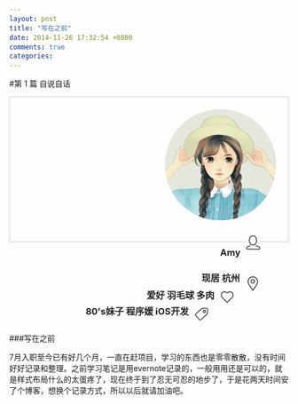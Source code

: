 ```yaml
---
layout: post
title: "写在之前"
date: 2014-11-26 17:32:54 +0800
comments: true
categories: 
---
```


#第 1 篇 自说自话

<div style="height:220px;padding:20px;border:1px solid #ccc;background:url(../images/background-1.jpg);background-size:100% 100%;margin:0px 0px 10px 0px">
	<div style="float:right">
		<img src="../images/thumb.jpg" style="border-radius:100px;border:2px #FFF solid">
	</div>
	<div style="float:right;width:500px;margin:20px 20px;">
		<img src="../images/ico_person.png" align="right" style="height:26px;margin:2px 10px 0 10px">
		<h3 align="right" style="color:#222">Amy<h3>
		<img src="../images/ico_map.png" align="right" style="height:26px;margin:10px 10px 0 10px">
		<h3 align="right" style="color:#222;margin:5px 10px 0 10px">现居 杭州</h3>
		<img src="../images/ico_love.png" align="right" style="height:26px;margin:10px 10px 0 10px">
		<h3 align="right" style="color:#222;margin:7px 10px 0 10px">爱好 羽毛球 多肉</h4>
		<img src="../images/ico_tag.png" align="right" style="height:26px;margin:10px 10px 0 10px">
		<h3 align="right" style="color:#222;margin:5px 10px 0 10px">80's妹子 程序媛 iOS开发</h4>
	</div>
	<div style="clear:both">
	</div>
</div>

###写在之前

7月入职至今已有好几个月，一直在赶项目，学习的东西也是零零散散，没有时间好好记录和整理。之前学习笔记是用evernote记录的，一般用用还是可以的，就是样式布局什么的太蛋疼了，现在终于到了忍无可忍的地步了，于是花两天时间安了个博客，想换个记录方式，所以以后就请加油吧。